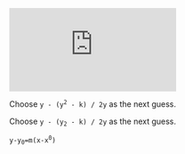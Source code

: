
![equation](http://latex.codecogs.com/gif.latex?Concentration%3D%5Cfrac%7BTotalTemplate%7D%7BTotalVolume%7D)  

Choose <code>y - (y<sup>2</sup> - k) / 2y</code> as the next guess.

Choose <code>y - (y<sub>2</sub> - k) / 2y</code> as the next guess.


<code>y-y<sub>0</sub>=m(x-x<sup>0</sup>)</code>
